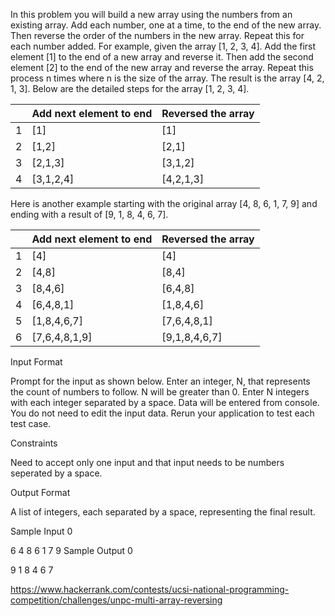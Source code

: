 In this problem you will build a new array using the numbers from an existing array. Add each number, one at a time, to the end of the new array. Then reverse the order of the numbers in the new array. Repeat this for each number added. For example, given the array [1, 2, 3, 4]. Add the first element [1] to the end of a new array and reverse it. Then add the second element [2] to the end of the new array and reverse the array. Repeat this process n times where n is the size of the array. The result is the array [4, 2, 1, 3]. Below are the detailed steps for the array [1, 2, 3, 4].

|     |  Add next element to end |  Reversed the array  |
| --- | ------------------------ | -------------------- |
|1    |   [1]                    |         [1]          |
|2    |   [1,2]                  |         [2,1]        |
|3    |   [2,1,3]                |         [3,1,2]      |
|4    |   [3,1,2,4]              |         [4,2,1,3]    |

Here is another example starting with the original array [4, 8, 6, 1, 7, 9] and ending with a result of [9, 1, 8, 4, 6, 7].

|     |  Add next element to end |  Reversed the array  |
| --- |  ----------------------- | -------------------- |
| 1   |  [4]                     |     [4]              |  
| 2   |  [4,8]                   |     [8,4]            |
| 3   |  [8,4,6]                 |     [6,4,8]          |
| 4   |  [6,4,8,1]               |     [1,8,4,6]        |
| 5   |  [1,8,4,6,7]             |     [7,6,4,8,1]      |
| 6   |  [7,6,4,8,1,9]           |     [9,1,8,4,6,7]    |


Input Format

Prompt for the input as shown below. Enter an integer, N, that represents the count of numbers to follow. N will be greater than 0. Enter N integers with each integer separated by a space. Data will be entered from console. You do not need to edit the input data. Rerun your application to test each test case.

Constraints

Need to accept only one input and that input needs to be numbers seperated by a space.

Output Format

A list of integers, each separated by a space, representing the final result.

Sample Input 0

6 4 8 6 1 7 9
Sample Output 0

9 1 8 4 6 7




https://www.hackerrank.com/contests/ucsi-national-programming-competition/challenges/unpc-multi-array-reversing
